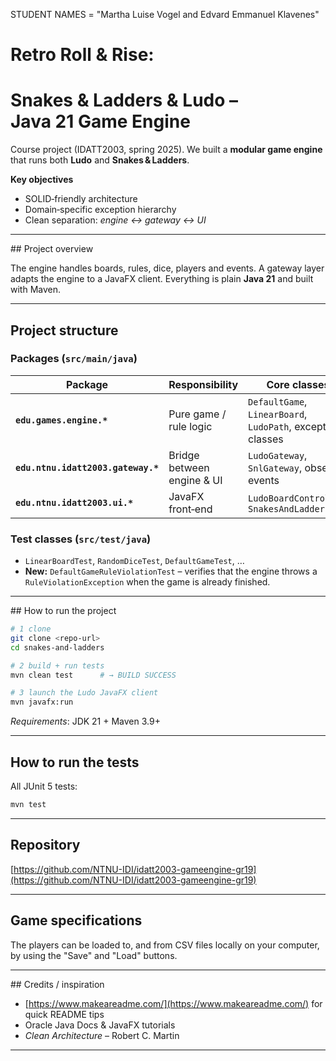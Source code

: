 STUDENT NAMES = "Martha Luise Vogel and Edvard Emmanuel Klavenes"

# Retro Roll & Rise:
# Snakes & Ladders & Ludo – Java 21 Game Engine

Course project (IDATT2003, spring 2025). We built a **modular game engine** that
runs both **Ludo** and **Snakes & Ladders**.

**Key objectives**

* SOLID‑friendly architecture
* Domain‑specific exception hierarchy
* Clean separation: *engine ↔ gateway ↔ UI*

---

## Project overview

The engine handles boards, rules, dice, players and events.  A gateway layer
adapts the engine to a JavaFX client.  Everything is plain **Java 21** and
built with Maven.

---

## Project structure

### Packages (`src/main/java`)

| Package                            | Responsibility             | Core classes                                                |
| ---------------------------------- | -------------------------- | ----------------------------------------------------------- |
| **`edu.games.engine.*`**           | Pure game / rule logic     | `DefaultGame`, `LinearBoard`, `LudoPath`, exception classes |
| **`edu.ntnu.idatt2003.gateway.*`** | Bridge between engine & UI | `LudoGateway`, `SnlGateway`, observer events                |
| **`edu.ntnu.idatt2003.ui.*`**      | JavaFX front‑end           | `LudoBoardController`, `SnakesAndLaddersApp`                |

### Test classes (`src/test/java`)

* `LinearBoardTest`, `RandomDiceTest`, `DefaultGameTest`, …
* **New:** `DefaultGameRuleViolationTest` – verifies that the engine throws a
  `RuleViolationException` when the game is already finished.

---

## How to run the project

```bash
# 1 clone
git clone <repo‑url>
cd snakes-and-ladders

# 2 build + run tests
mvn clean test      # → BUILD SUCCESS

# 3 launch the Ludo JavaFX client
mvn javafx:run
```

*Requirements*: JDK 21 + Maven 3.9+

---

## How to run the tests

All JUnit 5 tests:

```bash
mvn test
```

---

## Repository

[https://github.com/NTNU-IDI/idatt2003-gameengine-gr19](https://github.com/NTNU-IDI/idatt2003-gameengine-gr19)

---

## Game specifications

The players can be loaded to, and from CSV files locally on your computer, by using the "Save" and "Load" buttons.

---

## Credits / inspiration

* [https://www.makeareadme.com/](https://www.makeareadme.com/) for quick README tips
* Oracle Java Docs & JavaFX tutorials
* *Clean Architecture* – Robert C. Martin
---

